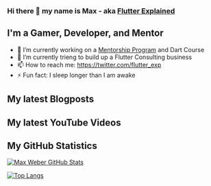 ### Hi there 👋 my name is Max - aka [Flutter Explained](https://flutter-explained.dev)

## I'm a Gamer, Developer, and Mentor
- 🔭 I’m currently working on a [Mentorship Program](https://gumroad.com/l/ydgtfV) and Dart Course
- 🌱 I’m currently trieng to build up a Flutter Consulting business
- 📫 How to reach me: https://twitter.com/flutter_exp
- ⚡ Fun fact: I sleep longer than I am awake

## My latest Blogposts
<!-- BLOG-POST-LIST:START -->
<!-- BLOG-POST-LIST:END -->

## My latest YouTube Videos
<!-- YOUTUBE:START -->
<!-- YOUTUBE:END -->


## My GitHub Statistics
[![Max Weber GitHub Stats](https://github-readme-stats.vercel.app/api?username=md-weber&show_icons=true&theme=onedark)](https://github.com/anuraghazra/github-readme-stats)

[![Top Langs](https://github-readme-stats.vercel.app/api/top-langs/?username=md-weber)](https://github.com/anuraghazra/github-readme-stats)
